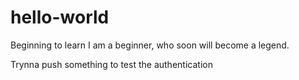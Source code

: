 # hello-world

Beginning to learn
I am a beginner, who soon will become a legend.

Trynna push something to test the authentication
